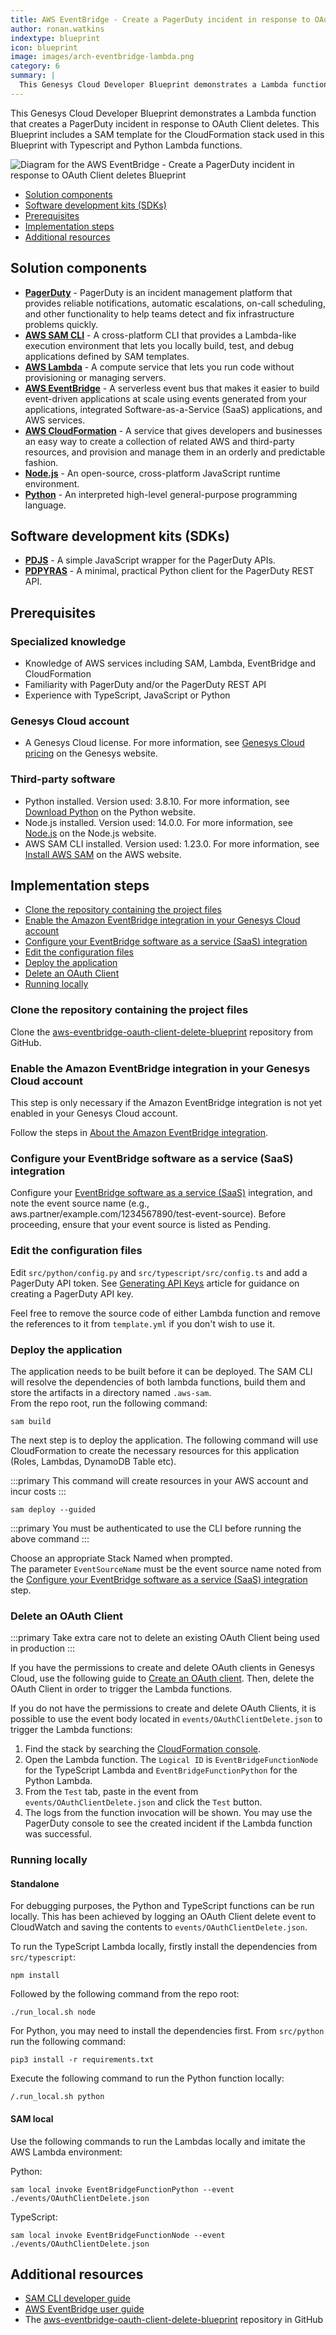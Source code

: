 ```yaml
---
title: AWS EventBridge - Create a PagerDuty incident in response to OAuth Client deletes
author: ronan.watkins
indextype: blueprint
icon: blueprint
image: images/arch-eventbridge-lambda.png
category: 6
summary: |
  This Genesys Cloud Developer Blueprint demonstrates a Lambda function that creates a PagerDuty incident in response to OAuth Client deletes. This Blueprint includes a SAM template for the CloudFormation stack used in this Blueprint with Typescript and Python Lambda functions.
---
```


This Genesys Cloud Developer Blueprint demonstrates a Lambda function that creates a PagerDuty incident in response to OAuth Client deletes. This Blueprint includes a SAM template for the CloudFormation stack used in this Blueprint with Typescript and Python Lambda functions.

![Diagram for the AWS EventBridge - Create a PagerDuty incident in response to OAuth Client deletes Blueprint](images/arch-eventbridge-lambda.png "Diagram for the AWS EventBridge - Create a PagerDuty incident in response to OAuth Client deletes Blueprint")

* [Solution components](#solution-components "Goes to the Solutions components section")
* [Software development kits (SDKs)](#software-development-kits-sdks "Goes to the Software development kits (SDKs) section")
* [Prerequisites](#prerequisites "Goes to the Prerequisites section")
* [Implementation steps](#implementation-steps "Goes to the Implementation steps section")
* [Additional resources](#additional-resources "Goes to the Additional resources section")

## Solution components

* **[PagerDuty](https://www.pagerduty.com/ "Opens the PagerDuty website")** - PagerDuty is an incident management platform that provides reliable notifications, automatic escalations, on-call scheduling, and other functionality to help teams detect and fix infrastructure problems quickly.
* **[AWS SAM CLI](https://aws.amazon.com/serverless/sam/ "Opens the AWS SAM CLI website")** - A cross-platform CLI that provides a Lambda-like execution environment that lets you locally build, test, and debug applications defined by SAM templates.
* **[AWS Lambda](https://aws.amazon.com/lambda/ "Opens the AWS Lambda website")** - A compute service that lets you run code without provisioning or managing servers.
* **[AWS EventBridge](https://aws.amazon.com/eventbridge/ "Opens the AWS EventBridge website")** - A serverless event bus that makes it easier to build event-driven applications at scale using events generated from your applications, integrated Software-as-a-Service (SaaS) applications, and AWS services.
* **[AWS CloudFormation](https://aws.amazon.com/cloudformation/ "Opens the AWS CloudFormation website")** - A service that gives developers and businesses an easy way to create a collection of related AWS and third-party resources, and provision and manage them in an orderly and predictable fashion.
* **[Node.js](https://nodejs.org/en/ "Opens the NodeJs website")** - An open-source, cross-platform JavaScript runtime environment.
* **[Python](https://www.python.org/ "Opens the Python website")** - An interpreted high-level general-purpose programming language.

## Software development kits (SDKs)

* **[PDJS](https://github.com/PagerDuty/pdjs "Opens the PDJS repo in GitHub")** - A simple JavaScript wrapper for the PagerDuty APIs.
* **[PDPYRAS](https://github.com/PagerDuty/pdpyras "Opens the PDPYRAS repo in GitHub")** - A minimal, practical Python client for the PagerDuty REST API.

## Prerequisites

### Specialized knowledge

* Knowledge of AWS services including SAM, Lambda, EventBridge and CloudFormation
* Familiarity with PagerDuty and/or the PagerDuty REST API
* Experience with TypeScript, JavaScript or Python

### Genesys Cloud account

* A Genesys Cloud license. For more information, see [Genesys Cloud pricing](https://www.genesys.com/pricing "Opens the Genesys Cloud pricing page") on the Genesys website.

### Third-party software

* Python installed. Version used: 3.8.10. For more information, see [Download Python](https://www.python.org/downloads/ "Opens the Download Python page") on the Python website.
* Node.js installed. Version used: 14.0.0. For more information, see [Node.js](https://nodejs.org/en/ "Opens the Node.js page") on the Node.js website.
* AWS SAM CLI installed. Version used: 1.23.0. For more information, see [Install AWS SAM](https://docs.aws.amazon.com/serverless-application-model/latest/developerguide/serverless-sam-cli-install.html "Opens the Install AWS SAM CLI page") on the AWS website.

## Implementation steps

* [Clone the repository containing the project files](#clone-the-repository-containing-the-project-files "Goes to the Clone the repository containing the project files section")
* [Enable the Amazon EventBridge integration in your Genesys Cloud account](#enable-the-amazon-eventbridge-integration-in-your-genesys-cloud-account "Goes to the Enable the Amazon EventBridge integration in your Genesys Cloud account section")
* [Configure your EventBridge software as a service (SaaS) integration](#configure-your-eventbridge-software-as-a-service-saas-integration "Goes to the Configure your EventBridge software as a service (SaaS) integration section")
* [Edit the configuration files](#edit-the-configuration-files  "Goes to the Edit the configuration files section")
* [Deploy the application](#deploy-the-application "Goes to the Deploy the application section")
* [Delete an OAuth Client](#delete-an-oauth-client "Goes to the Delete an OAuth Client section")
* [Running locally](#running-locally "Running locally")

### Clone the repository containing the project files

Clone the [aws-eventbridge-oauth-client-delete-blueprint](https://github.com/GenesysCloudBlueprints/aws-eventbridge-oauth-client-delete-blueprint "Opens the aws-eventbridge-oauth-client-delete-blueprint repository in GitHub") repository from GitHub.

### Enable the Amazon EventBridge integration in your Genesys Cloud account

This step is only necessary if the Amazon EventBridge integration is not yet enabled in your Genesys Cloud account.  

Follow the steps in [About the Amazon EventBridge integration](https://help.mypurecloud.com/articles/about-the-amazon-eventbridge-integration/ "Opens the About the Amazon EventBridge integration on the Genesys Cloud Resource Centre").

### Configure your EventBridge software as a service (SaaS) integration

Configure your [EventBridge software as a service (SaaS)](https://console.aws.amazon.com/events/home?region=us-east-1#/partners) integration, and note the event source name (e.g., aws.partner/example.com/1234567890/test-event-source). Before proceeding, ensure that your event source is listed as Pending.

### Edit the configuration files

Edit `src/python/config.py` and `src/typescript/src/config.ts` and add a PagerDuty API token. See [Generating API Keys](https://support.pagerduty.com/docs/generating-api-keys "Opens the Generating API Keys on the PagerDuty website") article for guidance on creating a PagerDuty API key.  

Feel free to remove the source code of either Lambda function and remove the references to it from `template.yml` if you don't wish to use it.

### Deploy the application

The application needs to be built before it can be deployed. The SAM CLI will resolve the dependencies of both lambda functions, build them and store the artifacts in a directory named `.aws-sam`.  
From the repo root, run the following command:

```
sam build
```

The next step is to deploy the application. The following command will use CloudFormation to create the necessary resources for this application (Roles, Lambdas, DynamoDB Table etc).

:::primary
This command will create resources in your AWS account and incur costs
:::

```
sam deploy --guided
```

:::primary
You must be authenticated to use the CLI before running the above command
:::

Choose an appropriate Stack Named when prompted.  
The parameter `EventSourceName` must be the event source name noted from the [Configure your EventBridge software as a service (SaaS) integration](#configure-your-eventbridge-software-as-a-service-saas-integration "Goes to the Configure your EventBridge software as a service (SaaS) integration section") step.

### Delete an OAuth Client

:::primary
Take extra care not to delete an existing OAuth Client being used in production 
:::

If you have the permissions to create and delete OAuth clients in Genesys Cloud, use the following guide to [Create an OAuth client](https://help.mypurecloud.com/articles/create-an-oauth-client/). Then, delete the OAuth Client in order to trigger the Lambda functions.  

If you do not have the permissions to create and delete OAuth Clients, it is possible to use the event body located in `events/OAuthClientDelete.json` to trigger the Lambda functions:
1. Find the stack by searching the [CloudFormation console](https://console.aws.amazon.com/cloudformation/home).
2. Open the Lambda function. The `Logical ID` is `EventBridgeFunctionNode` for the TypeScript Lambda and `EventBridgeFunctionPython` for the Python Lambda.
3. From the `Test` tab, paste in the event from `events/OAuthClientDelete.json` and click the `Test` button.
4. The logs from the function invocation will be shown. You may use the PagerDuty console to see the created incident if the Lambda function was successful.

### Running locally

#### Standalone

For debugging purposes, the Python and TypeScript functions can be run locally. This has been achieved by logging an OAuth Client delete event to CloudWatch and saving the contents to `events/OAuthClientDelete.json`.  

To run the TypeScript Lambda locally, firstly install the dependencies from `src/typescript`:

```
npm install
```

Followed by the following command from the repo root:

```
./run_local.sh node
```

For Python, you may need to install the dependencies first. From `src/python` run the following command:

```
pip3 install -r requirements.txt
```

Execute the following command to run the Python function locally:

```
/.run_local.sh python
```

#### SAM local

Use the following commands to run the Lambdas locally and imitate the AWS Lambda environment:

Python:
```
sam local invoke EventBridgeFunctionPython --event ./events/OAuthClientDelete.json
```

TypeScript:
```
sam local invoke EventBridgeFunctionNode --event ./events/OAuthClientDelete.json
```

## Additional resources

* [SAM CLI developer guide](https://docs.aws.amazon.com/serverless-application-model/latest/developerguide/serverless-sam-cli-command-reference.html "Opens the SAM CLI developer guide")
* [AWS EventBridge user guide](https://docs.aws.amazon.com/eventbridge/latest/userguide/eb-what-is.html "Opens the AWS EventBridge user guide")
* The [aws-eventbridge-oauth-client-delete-blueprint](https://github.com/GenesysCloudBlueprints/aws-eventbridge-oauth-client-delete-blueprint "Opens the aws-eventbridge-oauth-client-delete-blueprint repository in GitHub") repository in GitHub